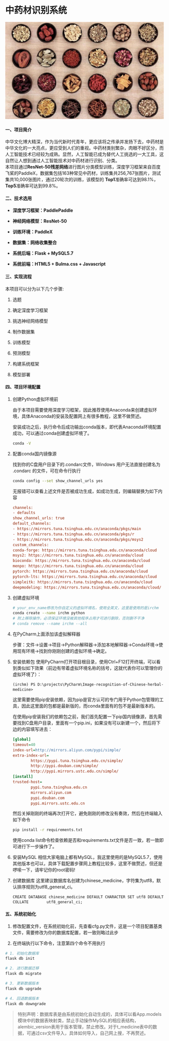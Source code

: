 # 中药材识别系统

![image](./static/images/baike.jpg)

#### 一、项目简介

中华文化博大精深，作为当代新时代青年，更应该将之传承并发扬下去，中药材是中华文化的一大亮点，更应受到人们的重视。中药材类别繁杂，肉眼不好区分，而人工智能技术已经较为成熟。显然，人工智能已成为替代人工挑选的一大工具，这自然让人想到通过人工智能技术对中药材进行识别、分类。  
本项目通过**ResNet-50残差网络**进行图片分类模型训练，深度学习框架来自百度飞桨的PaddleX，数据集包括163种常见中药材，训练集共256,767张图片，测试集共10,000张图片，通过20轮次的训练，该模型的 **Top1**准确率可达到98.1%，**Top5**准确率可达到99.8%。

#### 二、技术选用

- **深度学习框架：PaddlePaddle**

- **神经网络模型：ResNet-50**

- **训练环境：PaddleX**

- **数据集：网络收集整合**

- **系统后端：Flask + MySQL5.7**

- **系统前端：HTML5 + Bulma.css + Javascript**

#### 三、实现流程

本项目可以分为以下几个步骤:

1. 选题

2. 确定深度学习框架

3. 挑选神经网络模型

4. 制作数据集

5. 训练模型

6. 预测模型

7. 构建系统框架

8. 模型部署

#### 四、项目环境配置

1. 创建Python虚拟环境前
   
   由于本项目需要使用深度学习框架，因此推荐使用Anaconda来创建虚拟环境，具体Anaconda的安装及配置网上有很多教程，这里不做赘述。
   
   安装成功之后，执行命令后成功输出conda版本，即代表Anaconda环境配置成功，可以通过conda创建虚拟环境了。
   
   ```bash
   conda -V
   ```

2. 配置conda国内镜像源
   
   找到你的C盘用户目录下的.condarc文件，Windows 用户无法直接创建名为 .condarc 的文件，可在命令行执行
   
   ```bash
   conda config --set show_channel_urls yes
   ```
   
    无报错可以查看上述文件是否被成功生成，如成功生成，则编辑替换为如下内容
   
   ```ini
   channels:
   - defaults
   show_channel_urls: true
   default_channels:
   - https://mirrors.tuna.tsinghua.edu.cn/anaconda/pkgs/main
   - https://mirrors.tuna.tsinghua.edu.cn/anaconda/pkgs/r
   - https://mirrors.tuna.tsinghua.edu.cn/anaconda/pkgs/msys2
   custom_channels:
   conda-forge: https://mirrors.tuna.tsinghua.edu.cn/anaconda/cloud
   msys2: https://mirrors.tuna.tsinghua.edu.cn/anaconda/cloud
   bioconda: https://mirrors.tuna.tsinghua.edu.cn/anaconda/cloud
   menpo: https://mirrors.tuna.tsinghua.edu.cn/anaconda/cloud
   pytorch: https://mirrors.tuna.tsinghua.edu.cn/anaconda/cloud
   pytorch-lts: https://mirrors.tuna.tsinghua.edu.cn/anaconda/cloud
   simpleitk: https://mirrors.tuna.tsinghua.edu.cn/anaconda/cloud
   deepmodeling: https://mirrors.tuna.tsinghua.edu.cn/anaconda/cloud/
   ```

3. 创建虚拟环境
   
   ```bash
   # your_env_name修改为你自定义的虚拟环境名，使用全英文，这里是使用的是irchm
   conda create --name irchm python
   # 附上移除操作，必须保证环境没被其他程序占用才可进行删除，否则删不干净
   # conda remove --name irchm --all
   ```

4. 在PyCharm上面添加该虚拟解释器
   
   步骤：文件->设置->项目->Python解释器->添加本地解释器->Conda环境->使用现有环境->找到你刚刚创建的虚拟环境->确定。

5. 安装依赖包
   使用PyCharm打开项目根目录，使用Ctrl+F12打开终端，可以看到类似如下效果（前边有带着虚拟环境名称的括号，这就代表你可以管理你的虚拟环境了）：
   
   ```text
   (irchm) PS D:\projects\PyCharm\Image-recognition-of-Chinese-herbal-medicine>
   ```
   
   这里需要使用pip安装依赖，因为pip是官方认可的专门用于Python包管理的工具，因此这里面的包都是最新版的，而conda里面有的包不是最新版本的。
   
   在使用pip安装我们的依赖包之前，我们首先配置一下pip国内镜像源，首先需要找到C盘用户目录，里面有一个pip.ini，如果没有可以新建一个，然后将下边的内容填写进去：
   
   ```ini
   [global]
   timeout=40
   index-url=http://mirrors.aliyun.com/pypi/simple/
   extra-index-url=
           https://pypi.tuna.tsinghua.edu.cn/simple/
           http://pypi.douban.com/simple/
           http://pypi.mirrors.ustc.edu.cn/simple/
   [install]
   trusted-host=
           pypi.tuna.tsinghua.edu.cn
           mirrors.aliyun.com
           pypi.douban.com
           pypi.mirrors.ustc.edu.cn
   ```
   
   然后关掉刚刚的终端再次打开它，避免刚刚的修改没有奏效，然后在终端输入如下命令
   
   ```bash
   pip install -r requirements.txt
   ```
   
   使用conda list命令检查依赖是否和requirements.txt文件是否一致，若一致即可进行下一步操作了。

6. 安装MySQL
   相信大家电脑上都有MySQL，我这里使用的是MySQL5.7，使用其他版本也可以，具体下载配置步骤网上教程比较多，这里不做赘述，但还是啰嗦一下，请牢记你的root密码!

7. 创建数据库
   这里建议数据库名创建为chinese_medicine，字符集为utf8，默认排序规则为utf8_general_ci。
   
   ```MySQL
   CREATE DATABASE chinese_medicine DEFAULT CHARACTER SET utf8 DEFAULT COLLATE        utf8_general_ci;
   ```

#### 五、系统初始化

1. 修改配置文件，在系统初始化前，先查看cfg.py文件，这是一个项目配置基类文件，需要修改为你的数据库配置，若一致则略过此步

2. 在终端执行以下命令，注意第四个命令不用执行

```bash
# 1. 初始化数据库 
flask db init
```

```bash
# 2. 进行数据迁移
flask db migrate
```

```bash
# 3. 更新数据版本
flask db upgrade
```

```bash
# 4. 回退数据版本
flask db downgrade
```

> 特别声明：数据库表是由系统初始化自动生成的，具体可以看App.models模块中的数据表映射类，禁止手动操作MySQL的相应表结构，alembic_version表用于版本管理，禁止修改。对于t_medicine表中的数据，可通过csv文件导入，具体如何导入，自己网上搜，不再赘述。

# 
